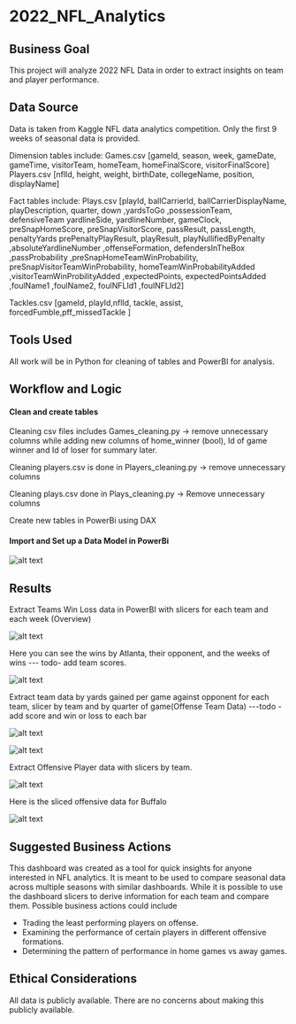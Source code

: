 # 2022_NFL_Analytics

## Business Goal
This project will analyze 2022 NFL Data in order to extract insights on team and player performance.

## Data Source

Data is taken from Kaggle NFL data analytics competition. Only the first 9 weeks of seasonal data is provided.

Dimension tables include:
   Games.csv [gameId, season, week, gameDate, gameTime, visitorTeam, homeTeam, homeFinalScore, visitorFinalScore]
   Players.csv [nflId, height, weight, birthDate, collegeName, position, displayName]

Fact tables include:
   Plays.csv [playId,	ballCarrierId,	ballCarrierDisplayName,	playDescription,	quarter,	down	,yardsToGo	,possessionTeam,	defensiveTeam	yardlineSide,	yardlineNumber,	gameClock,	preSnapHomeScore,	preSnapVisitorScore,	passResult,	passLength,	penaltyYards	prePenaltyPlayResult,	playResult,	playNullifiedByPenalty	,absoluteYardlineNumber	,offenseFormation,	defendersInTheBox	,passProbability	,preSnapHomeTeamWinProbability,	preSnapVisitorTeamWinProbability,	homeTeamWinProbabilityAdded	,visitorTeamWinProbilityAdded	,expectedPoints,	expectedPointsAdded	,foulName1	,foulName2,	foulNFLId1	,foulNFLId2]

   Tackles.csv [gameId, playId,nflId, tackle, assist, forcedFumble,pff_missedTackle ]

## Tools Used
   All work will be in Python for cleaning of tables and PowerBI for analysis.

## Workflow and Logic
   
#### Clean and create tables
   Cleaning csv files includes Games_cleaning.py  ->  remove unnecessary columns while adding new columns of home_winner (bool), Id of game winner and Id of loser for summary later. 

   Cleaning players.csv is done in Players_cleaning.py -> remove unnecessary columns

   Cleaning plays.csv done in Plays_cleaning.py -> Remove unnecessary columns  

   Create new tables in PowerBi using DAX 


#### Import and Set up a Data Model in PowerBi

![alt text](images/dm.png)

## Results

Extract Teams Win Loss data in PowerBI  with slicers for each team and each week (Overview)

![alt text](images/te.png)

Here you can see the wins by Atlanta, their opponent, and the weeks of wins --- todo- add team scores. 

![alt text](images/atl.png)

Extract team data by yards gained per game against opponent for each team, slicer by team and by quarter of game(Offense Team Data) ---todo - add score and win or loss to each bar

![alt text](images/od.png)

![alt text](images/slice.png)
   
Extract Offensive Player data with slicers by team. 

![alt text](images/op.png)

Here is the sliced offensive data for Buffalo  

![alt text](images/buf.png)
   
## Suggested Business Actions

This dashboard was created as a tool for quick insights for anyone interested in NFL analytics.  It is meant to be used to compare seasonal data across multiple seasons with similar dashboards.  While it is possible to use the dashboard slicers to derive information for each team and compare them.  Possible business actions could include

<ul>
<li>Trading the least performing players on offense.</li>
<li>Examining the performance of certain players in different offensive formations.</li>
<li>Determining the pattern of performance in home games vs away games.</li>
</ul>


## Ethical Considerations

All data is publicly available. There are no concerns about making this publicly available.